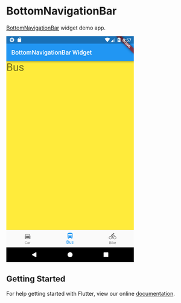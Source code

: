 # BottomNavigationBar

[BottomNavigationBar](https://docs.flutter.io/flutter/material/BottomNavigationBar-class.html) widget demo app.

<img src="screenshot/bottom_naviation_bar_1.png" height="600em" /> 

## Getting Started

For help getting started with Flutter, view our online
[documentation](https://flutter.io/).
